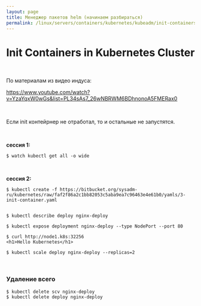 ```yaml
---
layout: page
title: Менеджер пакетов helm (начинаем разбираться)
permalink: /linux/servers/containers/kubernetes/kubeadm/init-containers/
---
```


# Init Containers in Kubernetes Cluster

<br/>

По материалам из видео индуса:

https://www.youtube.com/watch?v=YzaYqxW0wGs&list=PL34sAs7_26wNBRWM6BDhnonoA5FMERax0

<br/>

Если init контейрнер не отработал, то и остальные не запустятся.

<br/>

**сессия 1:**

    $ watch kubectl get all -o wide

<br/>

**сессия 2:**

    $ kubectl create -f https://bitbucket.org/sysadm-ru/kubernetes/raw/faf2f86a2c1bb82053c5aba9ea7c96463e4e61b0/yamls/3-init-container.yaml


    $ kubectl describe deploy nginx-deploy

    $ kubectl expose deployment nginx-deploy --type NodePort --port 80

    $ curl http://node1.k8s:32256
    <h1>Hello Kubernetes</h1>

    $ kubectl scale deploy nginx-deploy --replicas=2

<br/>

### Удаление всего

    $ kubectl delete scv nginx-deploy
    $ kubectl delete deploy nginx-deploy
